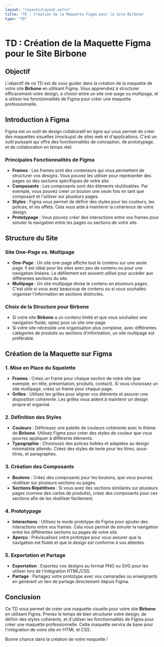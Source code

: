 ```yaml
---
layout: "layouts/Layout.astro"
title: "TD : Création de la Maquette Figma pour le Site Birbone"
type: "TD"
---
```


# TD : Création de la Maquette Figma pour le Site Birbone

## Objectif

L'objectif de ce TD est de vous guider dans la création de la maquette de votre site **Birbone** en utilisant Figma. Vous apprendrez à structurer efficacement votre design, à choisir entre un site one-page ou multipage, et à utiliser les fonctionnalités de Figma pour créer une maquette professionnelle.

## Introduction à Figma

Figma est un outil de design collaboratif en ligne qui vous permet de créer des maquettes visuelles (mockups) de sites web et d'applications. C'est un outil puissant qui offre des fonctionnalités de conception, de prototypage, et de collaboration en temps réel.

### Principales Fonctionnalités de Figma

- **Frames** : Les frames sont des conteneurs qui vous permettent de structurer vos designs. Vous pouvez les utiliser pour représenter des pages ou des sections spécifiques de votre site.
- **Composants** : Les composants sont des éléments réutilisables. Par exemple, vous pouvez créer un bouton une seule fois en tant que composant et l'utiliser sur plusieurs pages.
- **Styles** : Figma vous permet de définir des styles pour les couleurs, les polices, et les effets. Cela vous aide à maintenir la cohérence de votre design.
- **Prototypage** : Vous pouvez créer des interactions entre vos frames pour simuler la navigation entre les pages ou sections de votre site.

## Structure du Site

### Site One-Page vs. Multipage

- **One-Page** : Un site one-page affiche tout le contenu sur une seule page. Il est idéal pour les sites avec peu de contenu ou pour une navigation linéaire. Le défilement est souvent utilisé pour accéder aux différentes sections du site.
- **Multipage** : Un site multipage divise le contenu en plusieurs pages. C'est utile si vous avez beaucoup de contenu ou si vous souhaitez organiser l'information en sections distinctes.

### Choix de la Structure pour Birbone

- Si votre site **Birbone** a un contenu limité et que vous souhaitez une navigation fluide, optez pour un site one-page.
- Si votre site nécessite une organisation plus complexe, avec différentes catégories de produits ou sections d'information, un site multipage est préférable.

## Création de la Maquette sur Figma

### 1. Mise en Place du Squelette

- **Frames** : Créez un frame pour chaque section de votre site (par exemple, en-tête, présentation, produits, contact). Si vous choisissez un site multipage, créez un frame pour chaque page.
- **Grilles** : Utilisez les grilles pour aligner vos éléments et assurer une disposition cohérente. Les grilles vous aident à maintenir un design propre et organisé.

### 2. Définition des Styles

- **Couleurs** : Définissez une palette de couleurs cohérente avec le thème de **Birbone**. Utilisez Figma pour créer des styles de couleur que vous pourrez appliquer à différents éléments.
- **Typographie** : Choisissez des polices lisibles et adaptées au design minimaliste attendu. Créez des styles de texte pour les titres, sous-titres, et paragraphes.

### 3. Création des Composants

- **Boutons** : Créez des composants pour les boutons, que vous pourrez réutiliser sur plusieurs sections ou pages.
- **Sections Répétitives** : Si vous avez des sections similaires sur plusieurs pages (comme des cartes de produits), créez des composants pour ces sections afin de les réutiliser facilement.

### 4. Prototypage

- **Interactions** : Utilisez le mode prototype de Figma pour ajouter des interactions entre vos frames. Cela vous permet de simuler la navigation entre les différentes sections ou pages de votre site.
- **Aperçu** : Prévisualisez votre prototype pour vous assurer que la navigation est fluide et que le design est conforme à vos attentes.

### 5. Exportation et Partage

- **Exportation** : Exportez vos designs au format PNG ou SVG pour les utiliser lors de l'intégration HTML/CSS.
- **Partage** : Partagez votre prototype avec vos camarades ou enseignants en générant un lien de partage directement depuis Figma.

## Conclusion

Ce TD vous permet de créer une maquette visuelle pour votre site **Birbone** en utilisant Figma. Prenez le temps de bien structurer votre design, de définir des styles cohérents, et d'utiliser les fonctionnalités de Figma pour créer une maquette professionnelle. Cette maquette servira de base pour l'intégration de votre site en HTML et CSS.

Bonne chance dans la création de votre maquette !
